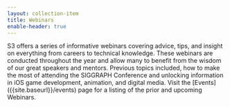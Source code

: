 ```yaml
---
layout: collection-item
title: Webinars
enable-header: true
---
```

<p>S3 offers a series of informative webinars covering advice, tips, and insight on everything from careers to technical knowledge. These webinars are conducted throughout the year and allow many to benefit from the wisdom of our great speakers and mentors. Previous topics included, how to make the most of attending the SIGGRAPH Conference and unlocking information in iOS game development, animation, and digital media. Visit the [Events]({{site.baseurl}}/events) page for a listing of the prior and upcoming Webinars.</p>